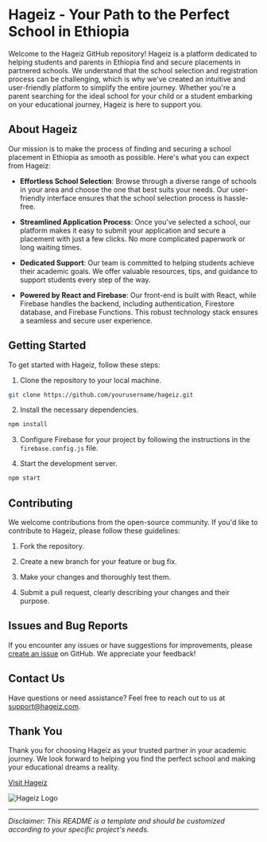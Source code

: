 # Hageiz - Your Path to the Perfect School in Ethiopia

Welcome to the Hageiz GitHub repository! Hageiz is a platform dedicated to helping students and parents in Ethiopia find and secure placements in partnered schools. We understand that the school selection and registration process can be challenging, which is why we've created an intuitive and user-friendly platform to simplify the entire journey. Whether you're a parent searching for the ideal school for your child or a student embarking on your educational journey, Hageiz is here to support you.

## About Hageiz

Our mission is to make the process of finding and securing a school placement in Ethiopia as smooth as possible. Here's what you can expect from Hageiz:

- **Effortless School Selection**: Browse through a diverse range of schools in your area and choose the one that best suits your needs. Our user-friendly interface ensures that the school selection process is hassle-free.

- **Streamlined Application Process**: Once you've selected a school, our platform makes it easy to submit your application and secure a placement with just a few clicks. No more complicated paperwork or long waiting times.

- **Dedicated Support**: Our team is committed to helping students achieve their academic goals. We offer valuable resources, tips, and guidance to support students every step of the way.

- **Powered by React and Firebase**: Our front-end is built with React, while Firebase handles the backend, including authentication, Firestore database, and Firebase Functions. This robust technology stack ensures a seamless and secure user experience.

## Getting Started

To get started with Hageiz, follow these steps:

1. Clone the repository to your local machine.

```bash
git clone https://github.com/yourusername/hageiz.git
```

2. Install the necessary dependencies.

```bash
npm install
```

3. Configure Firebase for your project by following the instructions in the `firebase.config.js` file.

4. Start the development server.

```bash
npm start
```

## Contributing

We welcome contributions from the open-source community. If you'd like to contribute to Hageiz, please follow these guidelines:

1. Fork the repository.

2. Create a new branch for your feature or bug fix.

3. Make your changes and thoroughly test them.

4. Submit a pull request, clearly describing your changes and their purpose.

## Issues and Bug Reports

If you encounter any issues or have suggestions for improvements, please [create an issue](https://github.com/yourusername/hageiz/issues) on GitHub. We appreciate your feedback!

## Contact Us

Have questions or need assistance? Feel free to reach out to us at [support@hageiz.com](mailto:support@hageiz.com).

## Thank You

Thank you for choosing Hageiz as your trusted partner in your academic journey. We look forward to helping you find the perfect school and making your educational dreams a reality.

[Visit Hageiz](https://www.hageiz.com)

![Hageiz Logo](/assets/logo.png)

---
*Disclaimer: This README is a template and should be customized according to your specific project's needs.*
